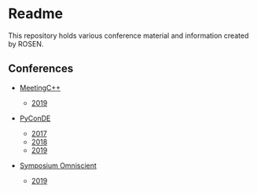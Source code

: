 Readme
======

This repository holds various conference material and information created by ROSEN.

Conferences
-----------

* [MeetingC++](./MeetingC++)

  * [2019](./MeetingC++/2019)

* [PyConDE](./PyConDE)

  * [2017](./PyConDE/2017)
  * [2018](./PyConDE/2018)
  * [2019](./PyConDE/2019)

* [Symposium Omniscient](./Symposium_Omniscient)

  * [2019](./Symposium_Omniscient/2019)
